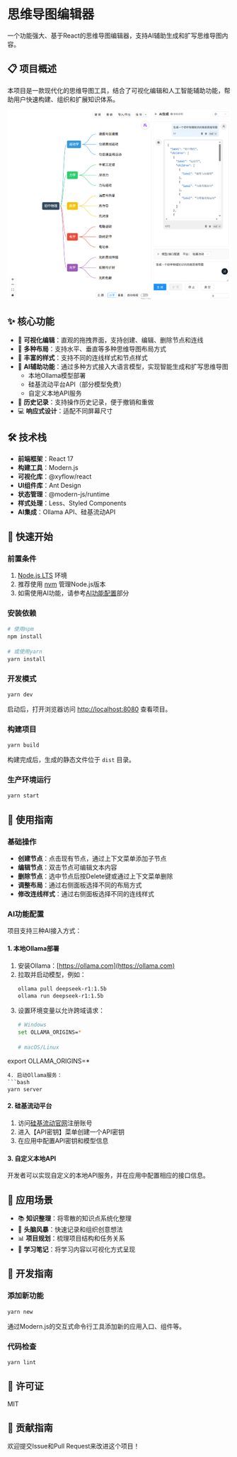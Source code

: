 # 思维导图编辑器

一个功能强大、基于React的思维导图编辑器，支持AI辅助生成和扩写思维导图内容。

## 📋 项目概述

本项目是一款现代化的思维导图工具，结合了可视化编辑和人工智能辅助功能，帮助用户快速构建、组织和扩展知识体系。

![项目截图](./assets//ai_mind_map.png)

## ✨ 核心功能

- 🎨 **可视化编辑**：直观的拖拽界面，支持创建、编辑、删除节点和连线
- 📐 **多种布局**：支持水平、垂直等多种思维导图布局方式
- 🎯 **丰富的样式**：支持不同的连线样式和节点样式
- 🧠 **AI辅助功能**：通过多种方式接入大语言模型，实现智能生成和扩写思维导图
  - 本地Ollama模型部署
  - 硅基流动平台API（部分模型免费）
  - 自定义本地API服务
- 💾 **历史记录**：支持操作历史记录，便于撤销和重做
- 💻 **响应式设计**：适配不同屏幕尺寸

## 🛠️ 技术栈

- **前端框架**：React 17
- **构建工具**：Modern.js
- **可视化库**：@xyflow/react
- **UI组件库**：Ant Design
- **状态管理**：@modern-js/runtime
- **样式处理**：Less、Styled Components
- **AI集成**：Ollama API、硅基流动API

## 🚀 快速开始

### 前置条件

1. [Node.js LTS](https://github.com/nodejs/Release) 环境
2. 推荐使用 [nvm](https://github.com/nvm-sh/nvm) 管理Node.js版本
3. 如需使用AI功能，请参考[AI功能配置](#ai-功能配置)部分

### 安装依赖

```bash
# 使用npm
npm install

# 或使用yarn
yarn install
```

### 开发模式

```bash
yarn dev
```

启动后，打开浏览器访问 [http://localhost:8080](http://localhost:8080) 查看项目。

### 构建项目

```bash
yarn build
```

构建完成后，生成的静态文件位于 `dist` 目录。

### 生产环境运行

```bash
yarn start
```

## 📝 使用指南

### 基础操作

- **创建节点**：点击现有节点，通过上下文菜单添加子节点
- **编辑节点**：双击节点可编辑文本内容
- **删除节点**：选中节点后按Delete键或通过上下文菜单删除
- **调整布局**：通过右侧面板选择不同的布局方式
- **修改连线样式**：通过右侧面板选择不同的连线样式

### AI功能配置

项目支持三种AI接入方式：

#### 1. 本地Ollama部署

1. 安装Ollama：[https://ollama.com](https://ollama.com)
2. 拉取并启动模型，例如：
   ```bash
   ollama pull deepseek-r1:1.5b
   ollama run deepseek-r1:1.5b
   ```
3. 设置环境变量以允许跨域请求：
   ```bash
   # Windows
   set OLLAMA_ORIGINS=*
   
   # macOS/Linux
export OLLAMA_ORIGINS=*
   ```
4. 启动Ollama服务：
   ```bash
   yarn server
   ```

#### 2. 硅基流动平台

1. 访问[硅基流动官网](https://siliconflow.cn)注册账号
2. 进入【API密钥】菜单创建一个API密钥
3. 在应用中配置API密钥和模型信息

#### 3. 自定义本地API

开发者可以实现自定义的本地API服务，并在应用中配置相应的接口信息。

## 🎯 应用场景

- 📚 **知识整理**：将零散的知识点系统化整理
- 📝 **头脑风暴**：快速记录和组织创意想法
- 📊 **项目规划**：梳理项目结构和任务关系
- 📖 **学习笔记**：将学习内容以可视化方式呈现

## 🔧 开发指南

### 添加新功能

```bash
yarn new
```

通过Modern.js的交互式命令行工具添加新的应用入口、组件等。

### 代码检查

```bash
yarn lint
```

## 📄 许可证

MIT

## 🤝 贡献指南

欢迎提交Issue和Pull Request来改进这个项目！
